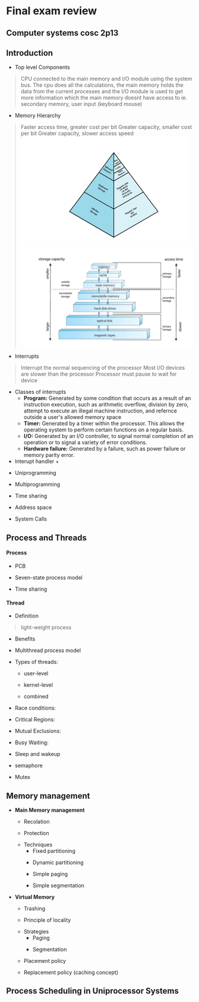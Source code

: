 # Final exam review
## Computer systems cosc 2p13


## Introduction

+ Top level Components
> CPU connected to the main memory and I/O module using the system bus. The cpu does all the calculations, the main memory holds the data from the current processes and the I/O module is used to get more information which the main memory doesnt have access to ie. secondary memory, user input (keyboard mouse)

+ Memory Hierarchy
>Faster access time, greater cost per bit
>Greater capacity, smaller cost per bit
>Greater capacity, slower access speed
![Alt text](chrome_ZEl8IvTlve.png)
![Alt text](chrome_t18lR0saNH.png)
+ Interrupts
> Interrupt the normal sequencing of the processor
> Most I/O devices are slower than the processor
> Processor must pause to wait for device
  - Classes of interrupts
    + **Program:** Generated by some condition that occurs as a result of an instruction execution, such as arithmetic overflow, division by zero, attempt to execute an illegal machine instruction, and refernce outside a user's allowed memory space
    + **Timer:** Generated by a timer within the processor. This allows the operating system to perform certain functions on a regular basis.
    + **I/O:** Generated by an I/O controller, to signal normal completion of an operation or to signal a variety of error conditions.
    + **Hardware failure:** Generated by a failure, such as power failure or memory parity error.
  - Interupt handler
    + 

+ Uniprogramming
>

+ Multiprogramming
>

+ Time sharing
>

+ Address space
>

+ System Calls
>

## Process and Threads

#### Process
+ PCB
>

+ Seven-state process model
>

+ Time sharing
>

#### Thread
+ Definition
> light-weight process

+ Benefits
>

+ Multithread process model
>

+ Types of threads:
  - user-level
  >
  - kernel-level
  >
  - combined
  >

+ Race conditions:
>

+ Critical Regions:
>

+ Mutual Exclusions:
>

+ Busy Waiting:
>

+ Sleep and wakeup
>

+ semaphore
>

+ Mutex
>

## Memory management

- **Main Memory management**
  + Recolation
  >

  + Protection
  >

  + Techniques
    - Fixed partitioning 
    >
    - Dynamic partitioning
    >
    - Simple paging
    >
    - Simple segmentation 

- **Virtual Memory**
  + Trashing
  >
  + Principle of locality
  >
  + Strategies
    - Paging
    >
    - Segmentation
    >
  + Placement policy
  >
  + Replacement policy (caching concept)
  >

## Process Scheduling in Uniprocessor Systems



